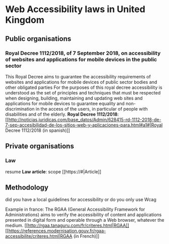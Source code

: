 # Web Accessibility laws in United Kingdom
## Public organisations
### Royal Decree 1112/2018, of 7 September 2018, on accessibility of websites and applications for mobile devices in the public sector
This Royal Decree aims to guarantee the accessibility requirements of websites and applications for mobile devices of public sector bodies and other obligated parties
 For the purposes of this royal decree accessibility is understood as the set of principles and techniques that must be respected when designing, building, maintaining and updating web sites and applications for mobile devices to guarantee equality and non-discrimination in the access of the users, in particular of people with disabilities and of the elderly.
**Royal Decree 1112/2018**: 
[[http://noticias.juridicas.com/base_datos/Admin/628415-rd-1112-2018-de-7-sep-accesibilidad-de-los-sitios-web-y-aplicaciones-para.html#a1#|Royal Decree 1112/2018 (in spanish)]]

## Private organisations
### Law
resume
**Law article**: 
scope
[[https://#|Article]]

## Methodology
did you have a local guidelines for accessibility or do you only use Wcag

Example in france:
The RGAA (General Accessibility Framework for Administrations) aims to verify the accessibility of content and applications presented in digital form and operable through a Web browser, whatever the medium.
[[http://rgaa.tanaguru.com/fr/criteres.html|RGAA]]
[[https://references.modernisation.gouv.fr/rgaa-accessibilite/criteres.html|RGAA (in French)]]

